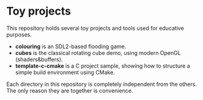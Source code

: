 Toy projects
============

This repository holds several toy projects and tools used for educative
purposes.

* **colouring** is an SDL2-based flooding game.
* **cubes** is the classical rotating cube demo, using modern OpenGL (shaders&buffers).
* **template-c-cmake** is a C project sample, showing how to structure a simple
  build environment using CMake.

Each directory in this repository is completely independent from the
others. The only reason they are together is convenience.
